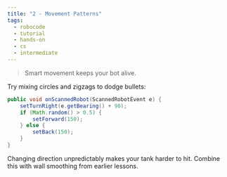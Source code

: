 ```yaml
---
title: "2 - Movement Patterns"
tags:
  - robocode
  - tutorial
  - hands-on
  - cs
  - intermediate
---
```


> Smart movement keeps your bot alive.

Try mixing circles and zigzags to dodge bullets:

```java
public void onScannedRobot(ScannedRobotEvent e) {
    setTurnRight(e.getBearing() + 90);
    if (Math.random() > 0.5) {
        setForward(150);
    } else {
        setBack(150);
    }
}
```

Changing direction unpredictably makes your tank harder to hit. Combine this with wall smoothing from earlier lessons.
